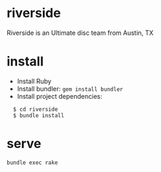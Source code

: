 # riverside
Riverside is an Ultimate disc team from Austin, TX

# install
 * Install Ruby
 * Install bundler: `gem install bundler`
 * Install project dependencies:

```
  $ cd riverside
  $ bundle install
```

# serve
`bundle exec rake`
